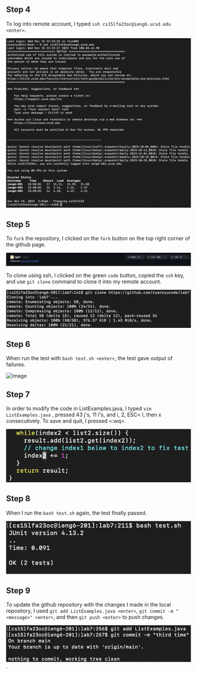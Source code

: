 ## Step 4
To log into remote account, I typed `ssh cs15lfa23oc@ieng6.ucsd.edu <enter>`.

![image](login.png)

## Step 5
To `fork` the repository, I clicked on the `fork` button on the top right corner of the github page.

![image](fork.png)

To clone using ssh, I clicked on the green `code` button, copied the `ssh` key, and use `git clone` command to clone it into my remote account.

![image](gitclone2.png)

## Step 6
When run the test with `bash test.sh <enter>`, the test gave output of failures.

![image](test_failure.png)

## Step 7
In order to modify the code in ListExamples.java, I typed `vim ListExamples.java` <enter>, pressed 43 j's, 11 l's, and 
i, 2, ESC< l, then x consecutively. To save and quit, I pressed <:wq>.

![image](index1to2.png)

## Step 8
When I run the `bash test.sh` again, the test finally passed. 

![image](passedtest.png)

## Step 9
To update the github repository with the changes I made in the local repository, I used `git add ListExamples.java <enter>`, `git commit -m "<message>" <enter>`, and then `git push <enter>` to push changes.

![image](commit.png).
